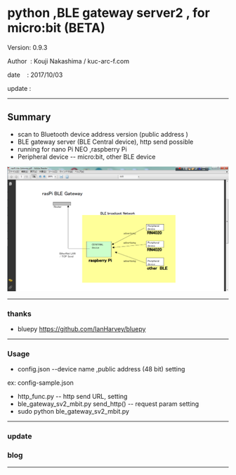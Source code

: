 ﻿# python ,BLE gateway server2 , for micro:bit (BETA)

 Version: 0.9.3

 Author  : Kouji Nakashima / kuc-arc-f.com

 date    : 2017/10/03

 update  :  
***

## Summary
* scan to Bluetooth device address version (public address )
* BLE gateway server (BLE Central device), http send possible
* running for nano Pi NEO ,raspberry Pi 
* Peripheral device -- micro:bit, other BLE device


<img src="https://github.com/kuc-arc-f/screen-img/blob/master/python/ss-rPI-gateway.png?raw=true" style="max-width : 100%; max-height: 600px;">

***

### thanks

* bluepy
https://github.com/IanHarvey/bluepy


***
### Usage
* config.json --device name ,public address (48 bit) setting 
 
 ex: config-sample.json


* http_func.py -- http send URL, setting 
* ble_gateway_sv2_mbit.py send_http() -- request param setting
* sudo python ble_gateway_sv2_mbit.py

***

### update

### blog


***



